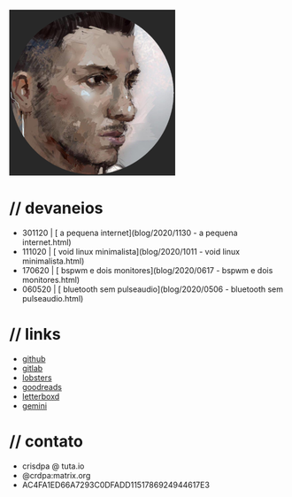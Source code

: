 ![](/avatar.png)

# // devaneios
- 301120 | [ a pequena internet](blog/2020/1130 - a pequena internet.html)
- 111020 | [ void linux minimalista](blog/2020/1011 - void linux minimalista.html)
- 170620 | [ bspwm e dois monitores](blog/2020/0617 - bspwm e dois monitores.html)
- 060520 | [ bluetooth sem pulseaudio](blog/2020/0506 - bluetooth sem pulseaudio.html)

# // links
- [github](https://github.com/crdpa/)
- [gitlab](https://gitlab.com/crdpa/)
- [lobsters](https://lobste.rs/u/crdpa)
- [goodreads](https://www.goodreads.com/user/show/55958511-crdpa)
- [letterboxd](https://letterboxd.com/crdpa/)
- [gemini](gemini://republic.circumlunar.space/users/crdpa/)

# // contato
- crisdpa @ tuta.io
- @crdpa:matrix.org
- AC4FA1ED66A7293C0DFADD1151786924944617E3
